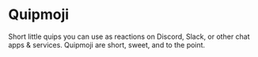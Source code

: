 # Quipmoji

Short little quips you can use as reactions on Discord, Slack, or other chat apps & services. Quipmoji are short, sweet, and to the point.